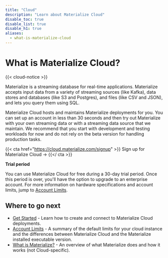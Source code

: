 ```yaml
---
title: "Cloud"
description: "Learn about Materialize Cloud"
disable_toc: true
disable_list: true
disable_h1: true
aliases:
  - what-is-materialize-cloud
---
```


# What is Materialize Cloud?

{{< cloud-notice >}}

Materialize is a streaming database for real-time applications. Materialize
accepts input data from a variety of streaming sources (like Kafka), data stores and databases (like S3 and Postgres), and files
(like CSV and JSON), and lets you query them using SQL.

Materialize Cloud hosts and maintains Materialize deployments for you. You can set up an account in less than 30 seconds and then try out Materialize with your own streaming data or with a streaming data source that we maintain. We recommend that you start with development and testing workloads for now and do not rely on the beta version for handling production tasks.

{{< cta href="https://cloud.materialize.com/signup" >}}
Sign up for Materialize Cloud →
{{</ cta >}}

**Trial period**

You can use Materialize Cloud for free during a 30-day trial period. Once this period is over, you'll have the option to upgrade to an enterprise account. For more information on hardware specifications and account limits, jump to [Account Limits](./account-limits).

## Where to go next

* [Get Started](./get-started-with-cloud) - Learn how to create and connect to Materialize Cloud deployments.
* [Account Limits](./account-limits) - A summary of the default limits for your cloud instance and the differences between Materialize Cloud and the Materialize installed executable version.
* [What is Materialize?](/overview/what-is-materialize) - An overview of what Materialize does and how it works (not Cloud-specific).
